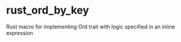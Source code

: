 # rust_ord_by_key
Rust macro for implementing Ord trait with logic specified in an inline expression
